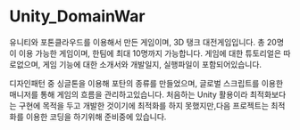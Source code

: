 ﻿# Unity_DomainWar
유니티와 포톤클라우드를 이용해서 만든 게임이며,
3D 탱크 대전게임입니다.
총 20명이 이용 가능한 게임이며,
한팀에 최대 10명까지 가능합니다.
게임에 대한 튜토리얼은 따로없으며,
게임 기능에 대한 소개서와 개발일지, 실행파일이 포함되어있습니다.

디자인패턴 중 싱글톤을 이용해 포탄의 종류를 만들었으며,
글로벌 스크립트를 이용한 매니저를 통해 게임의 흐름을 관리하고있습니다.
처음하는 Unity 활용이라 최적화보다는 구현에 목적을 두고 개발한 것이기에
최적화를 하지 못했지만,다음 프로젝트는 최적화를 이용한 코딩을 하기위해 준비중에 있습니다.


